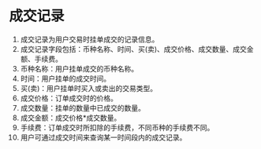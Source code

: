 # 成交记录

1. 成交记录为用户交易时挂单成交的记录信息。
2. 成交记录字段包括：币种名称、时间、买(卖)、成交价格、成交数量、成交金额、手续费。
3. 币种名称：用户挂单成交的币种名称。
4. 时间：用户挂单的成交时间。
5. 买(卖)：用户挂单时买入或卖出的交易类型。
6. 成交价格：订单成交时的价格。
7. 成交数量：挂单的数量中已成交的数量。
8. 成交金额：成交价格*成交数量。
9. 手续费：订单成交时所扣除的手续费，不同币种的手续费不同。
10. 用户可通过成交时间来查询某一时间段内的成交记录。